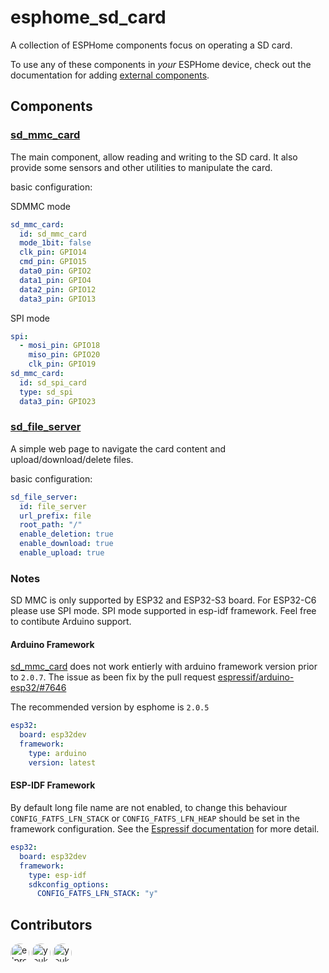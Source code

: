 # esphome_sd_card

A collection of ESPHome components focus on operating a SD card.

To use any of these components in _your_ ESPHome device, check out the documentation for adding [external components](https://esphome.io/components/external_components#git).

## Components

### [sd_mmc_card](components/sd_mmc_card/README.md) 

The main component, allow reading and writing to the SD card. It also provide some sensors and other utilities to manipulate the card.

basic configuration:

SDMMC mode
```yaml
sd_mmc_card:
  id: sd_mmc_card
  mode_1bit: false
  clk_pin: GPIO14
  cmd_pin: GPIO15
  data0_pin: GPIO2
  data1_pin: GPIO4
  data2_pin: GPIO12
  data3_pin: GPIO13
```

SPI mode
```yaml
spi:
  - mosi_pin: GPIO18
    miso_pin: GPIO20
    clk_pin: GPIO19
sd_mmc_card:
  id: sd_spi_card
  type: sd_spi
  data3_pin: GPIO23
```

### [sd_file_server](components/sd_file_server/README.md)

A simple web page to navigate the card content and upload/download/delete files.

basic configuration:
```yaml
sd_file_server:
  id: file_server
  url_prefix: file
  root_path: "/"
  enable_deletion: true
  enable_download: true
  enable_upload: true
```

### Notes

SD MMC is only supported by ESP32 and ESP32-S3 board. For ESP32-C6 please use SPI mode. SPI mode supported in esp-idf framework. Feel free to contibute Arduino support.

#### Arduino Framework

[sd_mmc_card](components/sd_mmc_card/README.md) does not work entierly with arduino framework version prior to ```2.0.7```.
The issue as been fix by the pull request [espressif/arduino-esp32/#7646](https://github.com/espressif/arduino-esp32/pull/7646)

The recommended version by esphome is ```2.0.5```

```yaml
esp32:
  board: esp32dev
  framework:
    type: arduino
    version: latest
```

#### ESP-IDF Framework

By default long file name are not enabled, to change this behaviour ```CONFIG_FATFS_LFN_STACK``` or ```CONFIG_FATFS_LFN_HEAP``` should be set in the framework configuration. See the [Espressif documentation](https://docs.espressif.com/projects/esp-idf/en/stable/esp32/api-reference/kconfig.html#config-fatfs-long-filenames) for more detail.

```yaml
esp32:
  board: esp32dev
  framework:
    type: esp-idf
    sdkconfig_options:
      CONFIG_FATFS_LFN_STACK: "y"
```

## Contributors
[<img src="https://github.com/elproko.png" width="30px;" style="border-radius: 50%;" title="elproko"/>](https://github.com/elproko)
[<img src="https://github.com/youkorr.png" width="30px;" style="border-radius: 50%;" title="youkoor"/>](https://github.com/youkorr)
[<img src="https://github.com/asergunov.png" width="30px;" style="border-radius: 50%;" title="youkoor"/>](https://github.com/asergunov)
